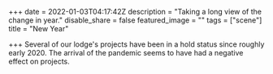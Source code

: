 +++
date = 2022-01-03T04:17:42Z
description = "Taking a long view of the change in year."
disable_share = false
featured_image = ""
tags = ["scene"]
title = "New Year"

+++
Several of our lodge's projects have been in a hold status since roughly early 2020.  The arrival of the pandemic seems to have had a negative effect on projects.